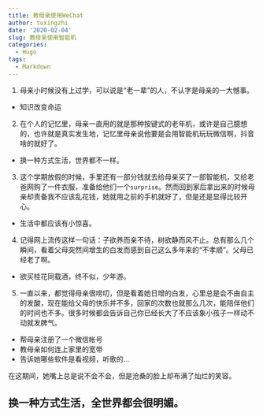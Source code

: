 ```yaml
---
title: 教母亲使用WeChat
author: tuxingzhi
date: '2020-02-04'
slug: 教母亲使用智能机
categories:
  - Hugo
tags:
  - Markdown
---
```


1. 母亲小时候没有上过学，可以说是“老一辈”的人，不认字是母亲的一大憾事。
  - 知识改变命运
2. 在个人的记忆里，母亲一直用的就是那种按键式的老年机，或许是自己臆想的，也许就是真实发生地，记忆里母亲说他要是会用智能机玩玩微信啊，抖音啥的就好了。
  - 换一种方式生活，世界都不一样。
3. 这个学期放假的时候，手里还有一部分钱就去给母亲买了一部智能机，又给老爸网购了一件衣服，准备给他们一个`surprise`。然而回到家后拿出来的时候母亲却责备我不应该乱花钱，她就用之前的手机就好了，但是还是显得比较开心。
  - 生活中都应该有小惊喜。
4. 记得网上流传这样一句话：子欲养而亲不待，树欲静而风不止。总有那么几个瞬间，看着父母突然间增生的白发而感到自己这么多年来的“不孝顺”。父母已经老了啊。
  - 欲买桂花同载酒，终不似，少年游。
5. 一直以来，都觉得母亲很唠叨，但是看着她日增的白发，心里总是会不由自主的发酸，现在能给父母的快乐并不多，回家的次数也就那么几次，能陪伴他们的时间也不多。很多时候都会告诉自己你已经长大了不应该象小孩子一样动不动就发脾气。
  - 帮母亲注册了一个微信帐号
  - 教母亲如何连上家里的宽带
  - 告诉她哪些软件是看视频，听歌的...
  
在这期间，她嘴上总是说不会不会，但是沧桑的脸上却布满了灿烂的笑容。
## 换一种方式生活，全世界都会很明媚。